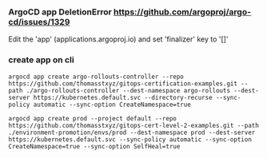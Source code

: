 ### ArgoCD app DeletionError https://github.com/argoproj/argo-cd/issues/1329

Edit the 'app' (applications.argoproj.io) and set 'finalizer' key to '[]'

### create app on cli

    argocd app create argo-rollouts-controller --repo https://github.com/thomasstxyz/gitops-certification-examples.git --path ./argo-rollouts-controller --dest-namespace argo-rollouts --dest-server https://kubernetes.default.svc --directory-recurse --sync-policy automatic --sync-option CreateNamespace=true

    argocd app create prod --project default --repo https://github.com/thomasstxyz/gitops-cert-level-2-examples.git --path ./environment-promotion/envs/prod --dest-namespace prod --dest-server https://kubernetes.default.svc --sync-policy automatic --sync-option CreateNamespace=true --sync-option SelfHeal=true
